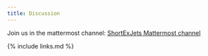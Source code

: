 ```yaml
---
title: Discussion
---
```


Join us in the mattermost channel: [ShortExJets Mattermost channel](https://mattermost.web.cern.ch/cmsdasiithjune2025/channels/jetmet-se)

{% include links.md %}
